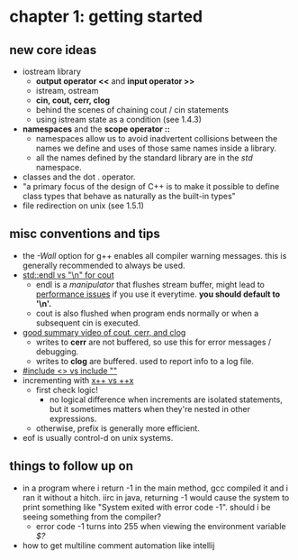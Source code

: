 # chapter 1: getting started

## new core ideas
- iostream library
	- **output operator <<** and **input operator >>**
	- istream, ostream
	- **cin, cout, cerr, clog**
	- behind the scenes of chaining cout / cin statements
	- using istream state as a condition (see 1.4.3)
- **namespaces** and the **scope operator ::**
	- namespaces allow us to avoid inadvertent collisions between the names we define and uses of those same names inside a library.
	- all the names defined by the standard library are in the *std* namespace.
- classes and the dot . operator.
- "a primary focus of the design of C++ is to make it possible to define class types that behave as naturally as the built-in types"
- file redirection on unix (see 1.5.1)


## misc conventions and tips

- the *-Wall* option for g++ enables all compiler warning messages. this is generally recommended to always be used.
- [std::endl vs "\n" for cout](https://stackoverflow.com/questions/213907/c-stdendl-vs-n)
	- endl is a *manipulator* that flushes stream buffer, might lead to [performance issues](https://chat.stackoverflow.com/transcript/10?m=1878187#1878187) if you use it everytime. **you should default to '\n'.**
	- cout is also flushed when program ends normally or when a subsequent cin is executed.
- [good summary video of cout, cerr, and clog](https://www.youtube.com/watch?v=lHGR_kH0PNA)
	- writes to **cerr** are not buffered, so use this for error messages / debugging.
	- writes to **clog** are buffered. used to report info to a log file.
- [#include <> vs include ""](https://gcc.gnu.org/onlinedocs/cpp/Include-Syntax.html)
- incrementing with [x++ vs ++x](https://stackoverflow.com/questions/1812990/incrementing-in-c-when-to-use-x-or-x)
	- first check logic!
		- no logical difference when increments are isolated statements, but it sometimes matters when they're nested in other expressions.
	- otherwise, prefix is generally more efficient.
- eof is usually control-d on unix systems.


## things to follow up on

- in a program where i return -1 in the main method, gcc compiled it and i ran it without a hitch. iirc in java, returning -1 would cause the system to print something like "System exited with error code -1". should i be seeing something from the compiler?
	- error code -1 turns into 255 when viewing the environment variable *$?*
- how to get multiline comment automation like intellij